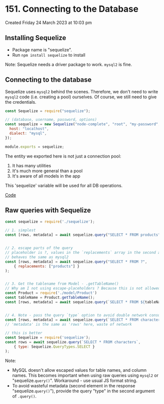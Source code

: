 # 151. Connecting to the Database
Created Friday 24 March 2023 at 10:03 pm

## Installing Sequelize
- Package name is "sequelize".
- Run `npm install sequelize` to install

Note: Sequelize needs a driver package to work. `mysql2` is fine.


## Connecting to the database
Sequelize uses `mysql2` behind the scenes. Therefore, we don't need to write `mysql2` code (i.e. creating a pool) ourselves. Of course, we still need to give the credentials.
```js
const Sequelize = require("sequelize");

// (database, username, password, options)
const sequelize = new Sequelize("node-complete", "root", "my-password", {
  host: "localhost",
  dialect: "mysql",
});

module.exports = sequelize;
```

The entity we exported here is not just a connection pool:
1. It has many utilities
2. It's much more general than a pool
3. It's aware of all models in the app

This 'sequelize' variable will be used for all DB operations.

[Code](https://github.com/exemplar-codes/online-shop-express-ejs-mvc/commit/ea51668c60fcfdec84f710da9fc785a177b27c60)


## Raw queries with Sequelize
```js
const sequelize = require('./sequelize');

// 1. simplest
const [rows, metadata] = await sequelize.query("SELECT * FROM products");


// 2. escape parts of the query
// placeholder is ?, values in the `replacements` array in the second argument
// behaves the same as mysql2
const [rows, metadata] = await sequelize.query("SELECT * FROM ?", 
	{ replacements: ["products"] }
);


// 3. Get the tablename from Model - .getTableName()
// Why am I not using escape-placeholders ? Because this is not allowed on MySQL's level. Have to do good old format string
const Product = require('./model/Product')
const tableName = Product.getTableName();
const [rows, metadata] = await sequelize.query(`SELECT * FROM ${tableName}`);


// 4. Note - pass the query `type` option to avoid double network consumption
const [rows, metadata] = await sequelize.query(`SELECT * FROM characters`);
// 'metadata' is the same as 'rows' here, waste of network

// this is better
const Sequelize = require('sequelize');
const rows = await sequelize.query(`SELECT * FROM characters`, 
	{ type: Sequelize.QueryTypes.SELECT }
);
```

Note:
- MySQL doesn't allow escaped values for table names, and column names. This becomes important when using raw queries using `mysql2` or "sequelize.`query()`". Workaround - use usual JS format string.
- To avoid wasteful metadata (second element in the response "sequelize.`query()`"), provide  the query "type" in the second argument of `.query()`.